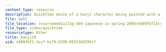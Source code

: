 ```yaml
---
content_type: resource
description: QuickTime movie of a kanji character being painted with a brush.
file: null
file_location: /coursemedia/21g-504-japanese-iv-spring-2009/4409fbf13ccfbc798399855f2b9295cf_Kanji19.mov
file_type: video/quicktime
resourcetype: Other
title: Kanji19
uid: 4409fbf1-3ccf-bc79-8399-855f2b9295cf
---
```


